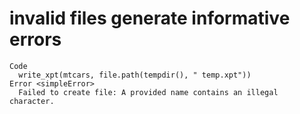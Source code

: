 # invalid files generate informative errors

    Code
      write_xpt(mtcars, file.path(tempdir(), " temp.xpt"))
    Error <simpleError>
      Failed to create file: A provided name contains an illegal character.

